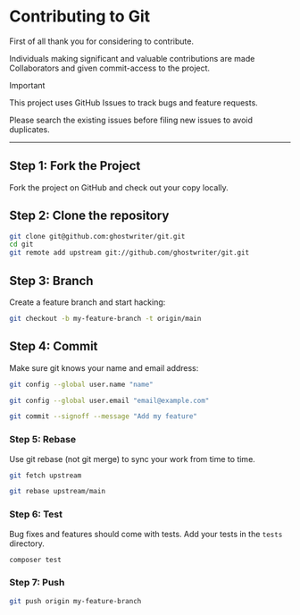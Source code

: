 # Contributing to Git

First of all thank you for considering to contribute.

Individuals making significant and valuable contributions are made Collaborators and given commit-access to the project.

> [!IMPORTANT]
>
> This project uses GitHub Issues to track bugs and feature requests.
>
> Please search the existing issues before filing new issues to avoid duplicates.

---

## Step 1: Fork the Project

Fork the project on GitHub and check out your copy locally.

## Step 2: Clone the repository

```bash
git clone git@github.com:ghostwriter/git.git
cd git
git remote add upstream git://github.com/ghostwriter/git.git
```

## Step 3: Branch

Create a feature branch and start hacking:

```bash
git checkout -b my-feature-branch -t origin/main 
```

## Step 4: Commit

Make sure git knows your name and email address:

```bash
git config --global user.name "name"

git config --global user.email "email@example.com"

git commit --signoff --message "Add my feature"
```

### Step 5: Rebase

Use git rebase (not git merge) to sync your work from time to time.

```bash
git fetch upstream

git rebase upstream/main
```

### Step 6: Test

Bug fixes and features should come with tests. Add your tests in the `tests` directory.

```bash
composer test
```

### Step 7: Push

```bash
git push origin my-feature-branch
```

